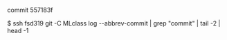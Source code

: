commit 557183f

$ ssh fsd319 git -C MLclass log --abbrev-commit | grep "commit" | tail -2 | head -1
